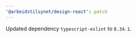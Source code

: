 ```yaml
---
'@arbeidstilsynet/design-react': patch
---
```


Updated dependency `typescript-eslint` to `8.34.1`.
